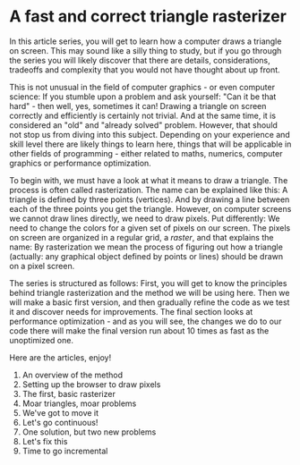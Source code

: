 # A fast and correct triangle rasterizer

In this article series, you will get to learn how a computer draws a triangle on screen. This may sound like a silly thing to study, but if you go through the series you will likely discover that there are details, considerations, tradeoffs and complexity that you would not have thought about up front.

This is not unusual in the field of computer graphics - or even computer science: If you stumble upon a problem and ask yourself: "Can it be that hard" - then well, yes, sometimes it can! Drawing a triangle on screen correctly and efficiently is certainly not trivial. And at the same time, it is considered an "old" and "already solved" problem. However, that should not stop us from diving into this subject. Depending on your experience and skill level there are likely things to learn here, things that will be applicable in other fields of programming - either related to maths, numerics, computer graphics or performance optimization.

To begin with, we must have a look at what it means to draw a triangle. The process is often called rasterization. The name can be explained like this: A triangle is defined by three points (vertices). And by drawing a line between each of the three points you get the triangle. However, on computer screens we cannot draw lines directly, we need to draw pixels. Put differently: We need to change the colors for a given set of pixels on our screen. The pixels on screen are organized in a regular grid, a _raster_, and that explains the name: By rasterization we mean the process of figuring out how a triangle (actually: any graphical object defined by points or lines) should be drawn on a pixel screen.

The series is structured as follows: First, you will get to know the principles behind triangle rasterization and the method we will be using here. Then we will make a basic first version, and then gradually refine the code as we test it and discover needs for improvements. The final section looks at performance optimization - and as you will see, the changes we do to our code there will make the final version run about 10 times as fast as the unoptimized one.

Here are the articles, enjoy!

1. An overview of the method
2. Setting up the browser to draw pixels
3. The first, basic rasterizer
4. Moar triangles, moar problems
5. We've got to move it
6. Let's go continuous!
7. One solution, but two new problems
8. Let's fix this
9. Time to go incremental

